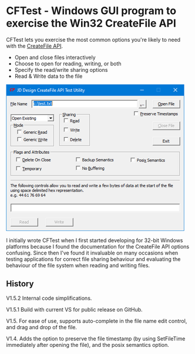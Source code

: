 # CFTest - Windows GUI program to exercise the Win32 CreateFile API

CFTest lets you exercise the most common options you're likely to need with the [CreateFile API](https://learn.microsoft.com/en-us/windows/win32/api/fileapi/nf-fileapi-createfilea).

- Open and close files interactively
- Choose to open for reading, writing, or both
- Specify the read/write sharing options
- Read & Write data to the file

![Image](cftest_screenshot.png)

I initially wrote CFTest when I first started developing for 32-bit Windows platforms because I found the documentation for the CreateFile API options confusing. Since then I've found it invaluable on many occasions when testing applications for correct file sharing behaviour and evaluating the behaviour of the file system when reading and writing files.

## History
V1.5.2
Internal code simplifications.

V1.5.1 
Build with current VS for public release on GitHub.

V1.5.
For ease of use, supports auto-complete in the file name edit control, and drag and drop of the file.

V1.4.
Adds the option to preserve the file timestamp (by using SetFileTime immediately after opening the file), and the posix semantics option.

